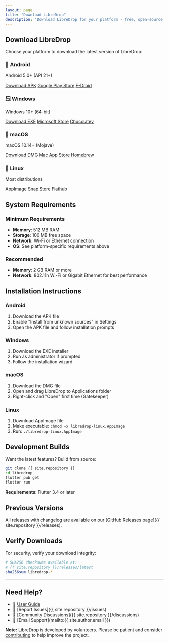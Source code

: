 ```yaml
---
layout: page
title: "Download LibreDrop"
description: "Download LibreDrop for your platform - free, open-source file sharing"
---
```


## Download LibreDrop

Choose your platform to download the latest version of LibreDrop:

<div class="download-grid">
  <div class="download-option">
    <div class="download-platform">
      <h3>🤖 Android</h3>
      <p>Android 5.0+ (API 21+)</p>
    </div>
    <div class="download-links">
      <a href="{{ site.download_base_url }}/latest/download/libredrop-android.apk" class="btn btn-primary">Download APK</a>
      <a href="#" class="btn btn-secondary">Google Play Store</a>
      <a href="#" class="btn btn-secondary">F-Droid</a>
    </div>
  </div>

  <div class="download-option">
    <div class="download-platform">
      <h3>🪟 Windows</h3>
      <p>Windows 10+ (64-bit)</p>
    </div>
    <div class="download-links">
      <a href="{{ site.download_base_url }}/latest/download/libredrop-windows.exe" class="btn btn-primary">Download EXE</a>
      <a href="#" class="btn btn-secondary">Microsoft Store</a>
      <a href="#" class="btn btn-secondary">Chocolatey</a>
    </div>
  </div>

  <div class="download-option">
    <div class="download-platform">
      <h3>🍎 macOS</h3>
      <p>macOS 10.14+ (Mojave)</p>
    </div>
    <div class="download-links">
      <a href="{{ site.download_base_url }}/latest/download/libredrop-macos.dmg" class="btn btn-primary">Download DMG</a>
      <a href="#" class="btn btn-secondary">Mac App Store</a>
      <a href="#" class="btn btn-secondary">Homebrew</a>
    </div>
  </div>

  <div class="download-option">
    <div class="download-platform">
      <h3>🐧 Linux</h3>
      <p>Most distributions</p>
    </div>
    <div class="download-links">
      <a href="{{ site.download_base_url }}/latest/download/libredrop-linux.AppImage" class="btn btn-primary">AppImage</a>
      <a href="#" class="btn btn-secondary">Snap Store</a>
      <a href="#" class="btn btn-secondary">Flathub</a>
    </div>
  </div>
</div>

## System Requirements

### Minimum Requirements
- **Memory**: 512 MB RAM
- **Storage**: 100 MB free space
- **Network**: Wi-Fi or Ethernet connection
- **OS**: See platform-specific requirements above

### Recommended
- **Memory**: 2 GB RAM or more
- **Network**: 802.11n Wi-Fi or Gigabit Ethernet for best performance

## Installation Instructions

### Android
1. Download the APK file
2. Enable "Install from unknown sources" in Settings
3. Open the APK file and follow installation prompts

### Windows
1. Download the EXE installer
2. Run as administrator if prompted
3. Follow the installation wizard

### macOS
1. Download the DMG file
2. Open and drag LibreDrop to Applications folder
3. Right-click and "Open" first time (Gatekeeper)

### Linux
1. Download AppImage file
2. Make executable: `chmod +x libredrop-linux.AppImage`
3. Run: `./libredrop-linux.AppImage`

## Development Builds

Want the latest features? Build from source:

```bash
git clone {{ site.repository }}
cd libredrop
flutter pub get
flutter run
```

**Requirements**: Flutter 3.4 or later

## Previous Versions

All releases with changelog are available on our [GitHub Releases page]({{ site.repository }}/releases).

## Verify Downloads

For security, verify your download integrity:

```bash
# SHA256 checksums available at:
# {{ site.repository }}/releases/latest
sha256sum libredrop-*
```

---

## Need Help?

- 📖 [User Guide](/docs)
- 🐛 [Report Issues]({{ site.repository }}/issues)
- 💬 [Community Discussions]({{ site.repository }}/discussions)
- 📧 [Email Support](mailto:{{ site.author.email }})

<div class="help-note">
  <p><strong>Note:</strong> LibreDrop is developed by volunteers. Please be patient and consider <a href="/contribute">contributing</a> to help improve the project.</p>
</div>
